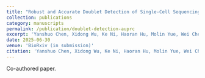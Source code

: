```yaml
---
title: "Robust and Accurate Doublet Detection of Single-Cell Sequencing Data via Maximizing Area Under Precision-Recall Curve"
collection: publications
category: manuscripts
permalink: /publication/doublet-detection-auprc
excerpt: 'Yanshuo Chen, Xidong Wu, Ke Ni, Haoran Hu, Molin Yue, Wei Chen, and Heng Huang (in submission). Robust and Accurate Doublet Detection of Single-Cell Sequencing Data via Maximizing Area Under Precision-Recall Curve. BioRxiv.'
date: 2025-06-30
venue: 'BioRxiv (in submission)'
citation: 'Yanshuo Chen, Xidong Wu, Ke Ni, Haoran Hu, Molin Yue, Wei Chen, and Heng Huang (in submission). "Robust and Accurate Doublet Detection of Single-Cell Sequencing Data via Maximizing Area Under Precision-Recall Curve." BioRxiv.'
---
```


Co-authored paper.
